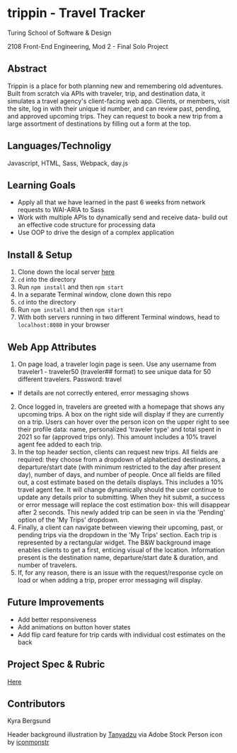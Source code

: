 # trippin - Travel Tracker

Turing School of Software & Design

2108 Front-End Engineering, Mod 2 - Final Solo Project

## Abstract
Trippin is a place for both planning new and remembering old adventures. Built from scratch via APIs with traveler, trip, and destination data, it simulates a travel agency's client-facing web app. Clients, or members, visit the site, log in with their unique id number, and can review past, pending, and approved upcoming trips. They can request to book a new trip from a large assortment of destinations by filling out a form at the top. 

## Languages/Technoligy
Javascript, HTML, Sass, Webpack, day.js

## Learning Goals
* Apply all that we have learned in the past 6 weeks from network requests to WAI-ARIA to Sass
* Work with multiple APIs to dynamically send and receive data- build out an effective code structure for processing data
* Use OOP to drive the design of a complex application

## Install & Setup
1. Clone down the local server [here](https://github.com/turingschool-examples/travel-tracker-api)
2. `cd` into the directory
3. Run `npm install` and then `npm start`
4. In a separate Terminal window, clone down this repo
5. `cd` into the directory
6. Run `npm install` and then `npm start`
7. With both servers running in two different Terminal windows, head to `localhost:8080` in your browser  

## Web App Attributes 
1. On page load, a traveler login page is seen. Use any username from traveler1 - traveler50 (traveler## format) to see unique data for 50 different travelers. Password: travel
* If details are not correctly entered, error messaging shows
2. Once logged in, travelers are greeted with a homepage that shows any upcoming trips. A box on the right side will display if they are currently on a trip. Users can hover over the person icon on the upper right to see their profile data: name, personalized 'traveler type' and total spent in 2021 so far (approved trips only). This amount includes a 10% travel agent fee added to each trip.
3. In the top header section, clients can request new trips. All fields are required: they choose from a dropdown of alphabetized destinations, a departure/start date (with minimum restricted to the day after present day), number of days, and number of people. Once all fields are filled out, a cost estimate based on the details displays. This includes a 10% travel agent fee. It will change dynamically should the user continue to update any details prior to submitting. When they hit submit, a success or error message will replace the cost estimation box- this will disappear after 2 seconds. This newly added trip can be seen in via the 'Pending' option of the 'My Trips' dropdown.
4. Finally, a client can navigate between viewing their upcoming, past, or pending trips via the dropdown in the 'My Trips' section. Each trip is represented by a rectangular widget. The B&W background image enables clients to get a first, enticing visual of the location. Information present is the destination name, departure/start date & duration, and number of travelers.
5. If, for any reason, there is an issue with the request/response cycle on load or when adding a trip, proper error messaging will display.

## Future Improvements
* Add better responsiveness
* Add animations on button hover states
* Add flip card feature for trip cards with individual cost estimates on the back

## Project Spec & Rubric
[Here](https://frontend.turing.edu/projects/travel-tracker.html)

## Contributors
Kyra Bergsund


Header background illustration by [Tanyadzu](https://www.shutterstock.com/g/dziubanovska) via Adobe Stock
Person icon by [iconmonstr](https://iconmonstr.com/)